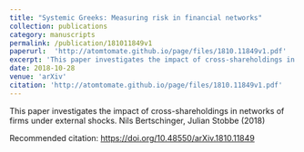 ```yaml
---
title: "Systemic Greeks: Measuring risk in financial networks"
collection: publications
category: manuscripts
permalink: /publication/181011849v1
paperurl:  'http://atomtomate.github.io/page/files/1810.11849v1.pdf'
excerpt: 'This paper investigates the impact of cross-shareholdings in networks of firms under external shocks. Nils Bertschinger, Julian Stobbe (2018)'
date: 2018-10-28
venue: 'arXiv'
citation: 'http://atomtomate.github.io/page/files/1810.11849v1.pdf'
---
```

This paper investigates the impact of cross-shareholdings in networks of firms under external shocks. Nils Bertschinger, Julian Stobbe (2018)

Recommended citation: https://doi.org/10.48550/arXiv.1810.11849